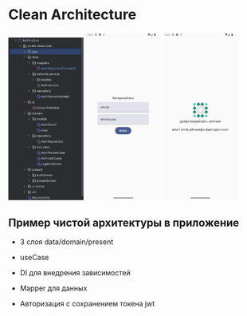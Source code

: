 # Clean Architecture

<p float="left">
  <img src="./gitDock/1.png" width="30%" />
  <img src="./gitDock/2.png" width="30%" /> 
  <img src="./gitDock/3.png" width="30%" />
</p>

## Пример чистой архитектуры в приложение

- 3 слоя data/domain/present

- useCase

- DI для внедрения зависимостей

- Mapper для данных
  
- Авторизация с сохранением токена jwt

